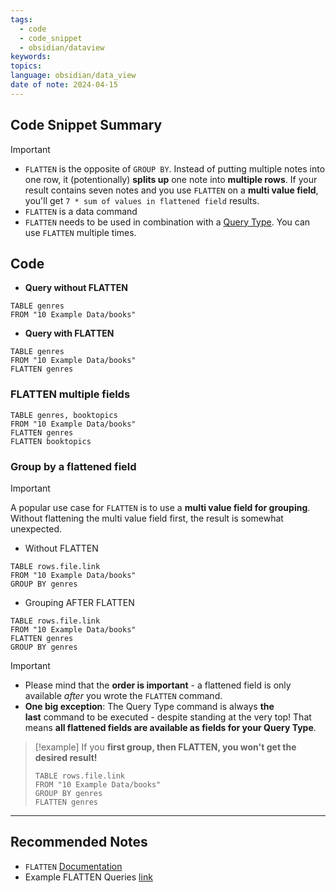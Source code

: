 ```yaml
---
tags:
  - code
  - code_snippet
  - obsidian/dataview
keywords: 
topics: 
language: obsidian/data_view
date of note: 2024-04-15
---
```


## Code Snippet Summary

>[!important]
> - `FLATTEN` is the opposite of `GROUP BY`. Instead of putting multiple notes into one row, it (potentionally) **splits up** one note into **multiple rows**. If your result contains seven notes and you use `FLATTEN` on a **multi value field**, you'll get `7 * sum of values in flattened field` results.
> - `FLATTEN` is a data command
> - `FLATTEN` needs to be used in combination with a [Query Type](https://s-blu.github.io/obsidian_dataview_example_vault/30%20Dataview%20Resources/33%20Use%20Cases/Learn%20the%20Basics/#understanding-query-types). You can use `FLATTEN` multiple times.


## Code

- **Query without FLATTEN**

```plain
TABLE genres
FROM "10 Example Data/books"
```

- **Query with FLATTEN**

```plain
TABLE genres
FROM "10 Example Data/books"
FLATTEN genres

```


### FLATTEN multiple fields

```plain
TABLE genres, booktopics
FROM "10 Example Data/books"
FLATTEN genres
FLATTEN booktopics
```

### Group by a flattened field

>[!important]
>A popular use case for `FLATTEN` is to use a **multi value field for grouping**. Without flattening the multi value field first, the result is somewhat unexpected.

- Without FLATTEN

```plain
TABLE rows.file.link
FROM "10 Example Data/books"
GROUP BY genres
```

- Grouping AFTER FLATTEN

```plain
TABLE rows.file.link
FROM "10 Example Data/books"
FLATTEN genres
GROUP BY genres
```

>[!important]
>- Please mind that the **order is important** - a flattened field is only available _after_ you wrote the `FLATTEN` command. 
>- **One big exception**: The Query Type command is always **the last** command to be executed - despite standing at the very top! That means **all flattened fields are available as fields for your Query Type**.

>[!example]
>If you **first group, then FLATTEN, you won't get the desired result!**
> ```plain
> TABLE rows.file.link
> FROM "10 Example Data/books"
> GROUP BY genres
> FLATTEN genres
> ```






-----------
##  Recommended Notes

- `FLATTEN` [Documentation](https://blacksmithgu.github.io/obsidian-dataview/query/queries/#flatten)
- Example FLATTEN Queries [link](https://s-blu.github.io/obsidian_dataview_example_vault/20%20Dataview%20Queries/Example%20FLATTEN%20Queries/#example-flatten-queries "Permanent link")